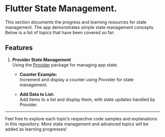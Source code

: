 # Flutter State Management.

This section documents the progress and learning resources for state management. The app demonstrates simple state management concepts. Below is a list of topics that have been covered so far:

## Features

1. **Provider State Management**  
   Using the [Provider](https://pub.dev/packages/provider) package for managing app state.

   - **Counter Example:**  
     Increment and display a counter using Provider for state management.

   - **Add Data to List:**  
     Add items to a list and display them, with state updates handled by Provider.

---

Feel free to explore each topic’s respective code samples and explanations in this repository. More state management and advanced topics will be added as learning progresses!
